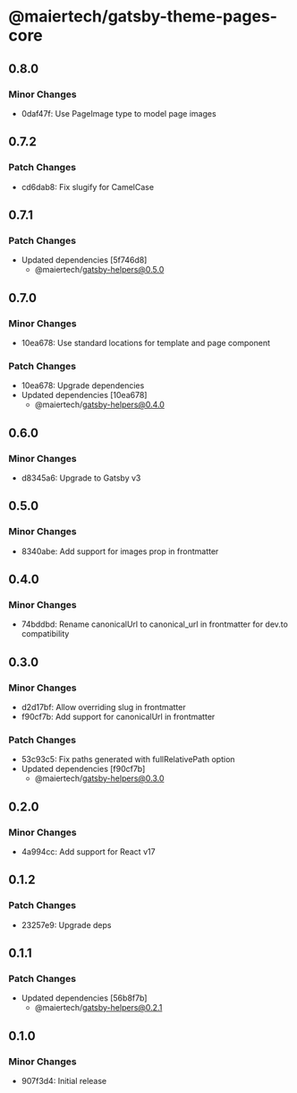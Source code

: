 # @maiertech/gatsby-theme-pages-core

## 0.8.0

### Minor Changes

- 0daf47f: Use PageImage type to model page images

## 0.7.2

### Patch Changes

- cd6dab8: Fix slugify for CamelCase

## 0.7.1

### Patch Changes

- Updated dependencies [5f746d8]
  - @maiertech/gatsby-helpers@0.5.0

## 0.7.0

### Minor Changes

- 10ea678: Use standard locations for template and page component

### Patch Changes

- 10ea678: Upgrade dependencies
- Updated dependencies [10ea678]
  - @maiertech/gatsby-helpers@0.4.0

## 0.6.0

### Minor Changes

- d8345a6: Upgrade to Gatsby v3

## 0.5.0

### Minor Changes

- 8340abe: Add support for images prop in frontmatter

## 0.4.0

### Minor Changes

- 74bddbd: Rename canonicalUrl to canonical_url in frontmatter for dev.to
  compatibility

## 0.3.0

### Minor Changes

- d2d17bf: Allow overriding slug in frontmatter
- f90cf7b: Add support for canonicalUrl in frontmatter

### Patch Changes

- 53c93c5: Fix paths generated with fullRelativePath option
- Updated dependencies [f90cf7b]
  - @maiertech/gatsby-helpers@0.3.0

## 0.2.0

### Minor Changes

- 4a994cc: Add support for React v17

## 0.1.2

### Patch Changes

- 23257e9: Upgrade deps

## 0.1.1

### Patch Changes

- Updated dependencies [56b8f7b]
  - @maiertech/gatsby-helpers@0.2.1

## 0.1.0

### Minor Changes

- 907f3d4: Initial release
